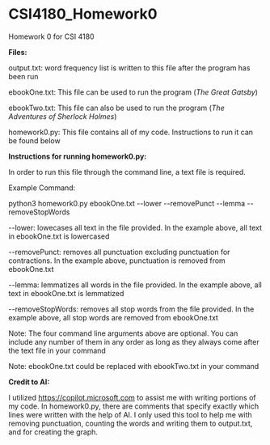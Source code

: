 # CSI4180_Homework0
 Homework 0 for CSI 4180

**Files:**

 output.txt: word frequency list is written to this file after the program has been run


 ebookOne.txt: This file can be used to run the program (_The Great Gatsby_)
 
 ebookTwo.txt: This file can also be used to run the program (_The Adventures of Sherlock Holmes_)
 
 homework0.py: This file contains all of my code. Instructions to run it can be found below

 

 **Instructions for running homework0.py:**
 
  In order to run this file through the command line, a text file is required.
  
  Example Command:
  
  python3 homework0.py ebookOne.txt --lower --removePunct --lemma --removeStopWords
  

  --lower: lowecases all text in the file provided. In the example above, all text in ebookOne.txt is lowercased
  
  --removePunct: removes all punctuation excluding punctuation for contractions. In the example above, punctuation is removed from ebookOne.txt
  
  --lemma: lemmatizes all words in the file provided. In the example above, all text in ebookOne.txt is lemmatized
  
  --removeStopWords: removes all stop words from the file provided. In the example above, all stop words are removed from ebookOne.txt

  Note: The four command line arguments above are optional. You can include any number of them in any order as long as they always come after the text file in your command
  
  Note: ebookOne.txt could be replaced with ebookTwo.txt in your command

 **Credit to AI:**
 
  I utilized https://copilot.microsoft.com to assist me with writing portions of my code. In homework0.py, there are comments that specify exactly which lines were written  with the help of AI. I only used this tool to help me with removing punctuation, counting the words and writing them to output.txt, and for creating the graph.
